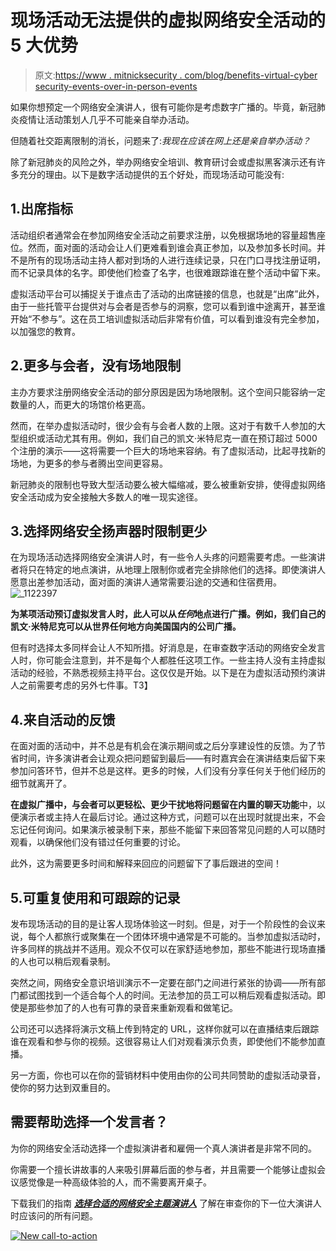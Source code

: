# 现场活动无法提供的虚拟网络安全活动的 5 大优势

> 原文:[https://www . mitnicksecurity . com/blog/benefits-virtual-cyber security-events-over-in-person-events](https://www.mitnicksecurity.com/blog/benefits-virtual-cybersecurity-events-over-in-person-events)

如果你想预定一个网络安全演讲人，很有可能你是考虑数字广播的[](https://www.mitnicksecurity.com/blog/tips-for-event-planners-booking-a-speaker-for-a-virtual-conference)。毕竟，新冠肺炎疫情让活动策划人几乎不可能亲自举办活动。

但随着社交距离限制的消长，问题来了:*我现在应该在网上还是亲自举办活动？*

除了新冠肺炎的风险之外，举办网络安全培训、教育研讨会或虚拟黑客演示还有许多充分的理由。以下是数字活动提供的五个好处，而现场活动可能没有:

## 1.出席指标

活动组织者通常会在参加网络安全活动之前要求注册，以免根据场地的容量超售座位。然而，面对面的活动会让人们更难看到谁会真正参加，以及参加多长时间。并不是所有的现场活动主持人都对到场的人进行连续记录，只在门口寻找注册证明，而不记录具体的名字。即使他们检查了名字，也很难跟踪谁在整个活动中留下来。

虚拟活动平台可以捕捉关于谁点击了活动的出席链接的信息，也就是“出席”此外，由于一些托管平台提供对与会者是否参与的洞察，您可以看到谁中途离开，甚至谁开始“不参与”。这在员工培训虚拟活动后非常有价值，可以看到谁没有完全参加，以加强您的教育。

## 2.更多与会者，没有场地限制

主办方要求注册网络安全活动的部分原因是因为场地限制。这个空间只能容纳一定数量的人，而更大的场馆价格更高。

然而，在举办虚拟活动时，很少会有与会者人数的上限。这对于有数千人参加的大型组织或活动尤其有用。例如，我们自己的凯文·米特尼克一直在预订超过 5000 个注册的演示——这将需要一个巨大的场地来容纳。有了虚拟活动，比起寻找新的场地，为更多的参与者腾出空间更容易。

新冠肺炎的限制也导致大型活动要么被大幅缩减，要么被重新安排，使得虚拟网络安全活动成为安全接触大多数人的唯一现实途径。

## 3.选择网络安全扬声器时限制更少

在为现场活动选择网络安全演讲人时，有一些令人头疼的问题需要考虑。一些演讲者将只在特定的地点演讲，从地理上限制你或者完全排除他们的选择。即使演讲人愿意出差参加活动，面对面的演讲人通常需要沿途的交通和住宿费用。![_1122397](../Images/97168fec722e314b97dde62ff846bc48.png)

**为某项活动预订虚拟发言人时，此人可以从*任何*地点进行广播。例如，我们自己的凯文·米特尼克可以从世界任何地方向美国国内的公司广播。**

但有时选择太多同样会让人不知所措。好消息是，在审查数字活动的网络安全发言人时，你可能会注意到，并不是每个人都胜任这项工作。一些主持人没有主持虚拟活动的经验，不熟悉视频主持平台。这仅仅是开始。以下是在为虚拟活动预约演讲人之前需要考虑的另外七件事。T3】

## 4.来自活动的反馈

在面对面的活动中，并不总是有机会在演示期间或之后分享建设性的反馈。为了节省时间，许多演讲者会让观众把问题留到最后——有时嘉宾会在演讲结束后留下来参加问答环节，但并不总是这样。更多的时候，人们没有分享任何关于他们经历的细节就离开了。

**在虚拟广播中，与会者可以更轻松、更少干扰地将问题留在内置的聊天功能**中，以便演示者或主持人在最后讨论。通过这种方式，问题可以在出现时就提出来，不会忘记任何询问。如果演示被录制下来，那些不能留下来回答常见问题的人可以随时观看，以确保他们没有错过任何重要的讨论。

此外，这为需要更多时间和解释来回应的问题留下了事后跟进的空间！

## 5.可重复使用和可跟踪的记录

发布现场活动的目的是让客人现场体验这一时刻。但是，对于一个阶段性的会议来说，每个人都旅行或聚集在一个团体环境中通常是不可能的。当参加虚拟活动时，许多同样的挑战并不适用。观众不仅可以在家舒适地参加，那些不能进行现场直播的人也可以稍后观看录制。

突然之间，网络安全意识培训演示不一定要在部门之间进行紧张的协调——所有部门都试图找到一个适合每个人的时间。无法参加的员工可以稍后观看虚拟活动。即使是那些参加了的人也有可靠的录音来重新观看和做笔记。

公司还可以选择将演示文稿上传到特定的 URL，这样你就可以在直播结束后跟踪谁在观看和参与你的视频。这很容易让人们对观看演示负责，即使他们不能参加直播。

另一方面，你也可以在你的营销材料中使用由你的公司共同赞助的虚拟活动录音，使你的努力达到双重目的。

## 需要帮助选择一个发言者？

为你的网络安全活动选择一个虚拟演讲者和雇佣一个真人演讲者是非常不同的。

你需要一个擅长讲故事的人来吸引屏幕后面的参与者，并且需要一个能够让虚拟会议感觉像是一种高级体验的人，而不需要离开桌子。

下载我们的指南 [***选择合适的网络安全主题演讲人***](https://www.mitnicksecurity.com/choosing-the-right-cyber-security-keynote-speaker) 了解在审查你的下一位大演讲人时应该问的所有问题。

[![New call-to-action](../Images/8b1bf6d9a8a8e82d4866664b0e0349f7.png)](https://cta-redirect.hubspot.com/cta/redirect/3875471/d8c8de20-b37d-4527-828c-90a8bfad923d)